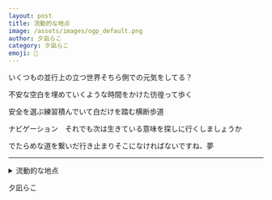 ```yaml
---
layout: post
title: 流動的な地点
image: /assets/images/ogp_default.png
author: 夕凪らこ
category: 夕凪らこ
emoji: 🧊
---
```


<div class="tanka-area"><div class="tanka">
<p>いくつもの並行上の立つ世界そちら側での元気をしてる？</p>
<p>不安な空白を埋めていくような時間をかけた彷徨って歩く</p>
<p>安全を選ぶ練習積んでいて白だけを踏む横断歩道</p>
<p>ナビゲーション　それでも次は生きている意味を探しに行くしましょうか</p>
<p>でたらめな道を繋いだ行き止まりそこになければないですね、夢</p></div></div>

---

<details><summary>流動的な地点</summary>
いくつもの並行上の立つ世界そちら側での元気をしてる？<br />
不安な空白を埋めていくような時間をかけた彷徨って歩く<br />
安全を選ぶ練習積んでいて白だけを踏む横断歩道<br />
ナビゲーション　それでも次は生きている意味を探しに行くしましょうか<br />
でたらめな道を繋いだ行き止まりそこになければないですね、夢<br />
</details>

夕凪らこ
